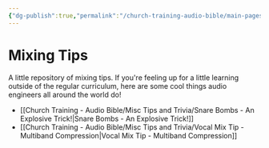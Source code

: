 ```yaml
---
{"dg-publish":true,"permalink":"/church-training-audio-bible/main-pages/mixing-tips/"}
---
```


# Mixing Tips

A little repository of mixing tips. If you're feeling up for a little learning outside of the regular curriculum, here are some cool things audio engineers all around the world do!

- [[Church Training - Audio Bible/Misc Tips and Trivia/Snare Bombs - An Explosive Trick!\|Snare Bombs - An Explosive Trick!]]
- [[Church Training - Audio Bible/Misc Tips and Trivia/Vocal Mix Tip - Multiband Compression\|Vocal Mix Tip - Multiband Compression]]

